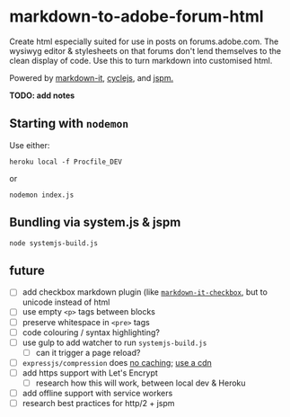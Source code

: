 # markdown-to-adobe-forum-html

Create html especially suited for use in posts on forums.adobe.com.
The wysiwyg editor & stylesheets on that forums don't lend themselves to the clean display of code.
Use this to turn markdown into customised html.


Powered by [markdown-it](https://github.com/markdown-it/markdown-it), [cyclejs](http://cycle.js.org/), and [jspm.](http://jspm.io/) 

**TODO: add notes** 


## Starting with `nodemon`

Use either: 

    heroku local -f Procfile_DEV
    
or
    
    nodemon index.js
    
    
## Bundling via system.js & jspm

    node systemjs-build.js
    

## future

- [ ] add checkbox markdown plugin (like [`markdown-it-checkbox`](https://www.npmjs.com/package/markdown-it-checkbox), but to unicode instead of html 
- [ ] use empty `<p>` tags between blocks
- [ ] preserve whitespace in `<pre>` tags
- [ ] code colouring / syntax highlighting?
- [ ] use gulp to add watcher to run `systemjs-build.js`
  - [ ] can it trigger a page reload?
- [ ] `expressjs/compression` does [no caching](https://github.com/expressjs/compression/issues/47); [use a cdn](https://devcenter.heroku.com/articles/http-caching) 
- [ ] add https support with Let's Encrypt
  - [ ] research how this will work, between local dev & Heroku
- [ ] add offline support with service workers
- [ ] research best practices for http/2 + jspm  
